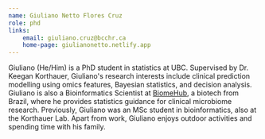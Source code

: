 ```yaml
---
name: Giuliano Netto Flores Cruz
role: phd
links:
    email: giuliano.cruz@bcchr.ca
    home-page: giulianonetto.netlify.app
---
```


Giuliano (He/Him) is a PhD student in statistics at UBC. Supervised by Dr. Keegan Korthauer, Giuliano's research interests include clinical prediction modelling using omics features, Bayesian statistics, and decision analysis. Giuliano is also a Bioinformatics Scientist at [BiomeHub](https://www.biome-hub.com/pesquisa), a biotech from Brazil, where he provides statistics guidance for clinical microbiome research. Previously, Giuliano was an MSc student in bioinformatics, also at the Korthauer Lab. Apart from work, Giuliano enjoys outdoor activities and spending time with his family.


